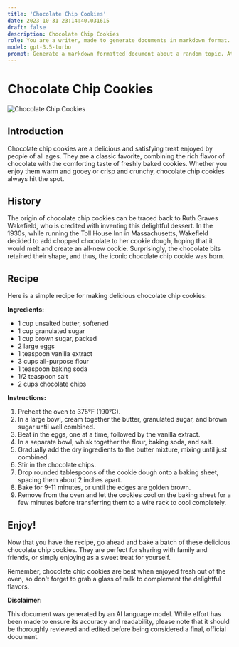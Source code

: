 ```yaml
---
title: 'Chocolate Chip Cookies'
date: 2023-10-31 23:14:40.031615
draft: false
description: Chocolate Chip Cookies
role: You are a writer, made to generate documents in markdown format. It is very important that all of the documents you generate are in valid markdown format.
model: gpt-3.5-turbo
prompt: Generate a markdown formatted document about a random topic. At the bottom, include a disclaimer explaining that the document was generated by you. The first line of the document should be the title. Make sure that the entire document is in proper markdown format, using a mix of various tags to make the document visually appealing.
---
```


# Chocolate Chip Cookies

![Chocolate Chip Cookies](https://www.example.com/chocolate_chip_cookies.jpg)

## Introduction

Chocolate chip cookies are a delicious and satisfying treat enjoyed by people of all ages. They are a classic favorite, combining the rich flavor of chocolate with the comforting taste of freshly baked cookies. Whether you enjoy them warm and gooey or crisp and crunchy, chocolate chip cookies always hit the spot.

## History

The origin of chocolate chip cookies can be traced back to Ruth Graves Wakefield, who is credited with inventing this delightful dessert. In the 1930s, while running the Toll House Inn in Massachusetts, Wakefield decided to add chopped chocolate to her cookie dough, hoping that it would melt and create an all-new cookie. Surprisingly, the chocolate bits retained their shape, and thus, the iconic chocolate chip cookie was born.

## Recipe

Here is a simple recipe for making delicious chocolate chip cookies:

**Ingredients:**
- 1 cup unsalted butter, softened
- 1 cup granulated sugar
- 1 cup brown sugar, packed
- 2 large eggs
- 1 teaspoon vanilla extract
- 3 cups all-purpose flour
- 1 teaspoon baking soda
- 1/2 teaspoon salt
- 2 cups chocolate chips

**Instructions:**
1. Preheat the oven to 375°F (190°C).
2. In a large bowl, cream together the butter, granulated sugar, and brown sugar until well combined.
3. Beat in the eggs, one at a time, followed by the vanilla extract.
4. In a separate bowl, whisk together the flour, baking soda, and salt.
5. Gradually add the dry ingredients to the butter mixture, mixing until just combined.
6. Stir in the chocolate chips.
7. Drop rounded tablespoons of the cookie dough onto a baking sheet, spacing them about 2 inches apart.
8. Bake for 9-11 minutes, or until the edges are golden brown.
9. Remove from the oven and let the cookies cool on the baking sheet for a few minutes before transferring them to a wire rack to cool completely.

## Enjoy!

Now that you have the recipe, go ahead and bake a batch of these delicious chocolate chip cookies. They are perfect for sharing with family and friends, or simply enjoying as a sweet treat for yourself.

Remember, chocolate chip cookies are best when enjoyed fresh out of the oven, so don't forget to grab a glass of milk to complement the delightful flavors.

**Disclaimer:**

This document was generated by an AI language model. While effort has been made to ensure its accuracy and readability, please note that it should be thoroughly reviewed and edited before being considered a final, official document.